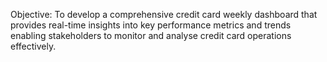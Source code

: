 Objective:
To develop a comprehensive credit card weekly dashboard that provides real-time insights into key performance metrics and trends enabling stakeholders to monitor and analyse credit card operations effectively.
